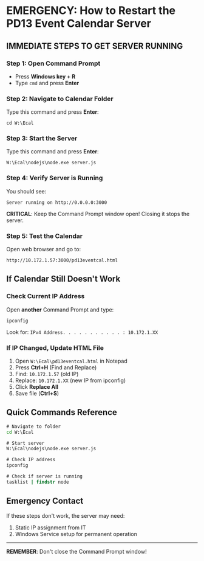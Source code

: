 # EMERGENCY: How to Restart the PD13 Event Calendar Server

## IMMEDIATE STEPS TO GET SERVER RUNNING

### Step 1: Open Command Prompt
- Press **Windows key + R**
- Type `cmd` and press **Enter**

### Step 2: Navigate to Calendar Folder
Type this command and press **Enter**:
```
cd W:\Ecal
```

### Step 3: Start the Server
Type this command and press **Enter**:
```
W:\Ecal\nodejs\node.exe server.js
```

### Step 4: Verify Server is Running
You should see:
```
Server running on http://0.0.0.0:3000
```

**CRITICAL**: Keep the Command Prompt window open! Closing it stops the server.

### Step 5: Test the Calendar
Open web browser and go to:
```
http://10.172.1.57:3000/pd13eventcal.html
```

## If Calendar Still Doesn't Work

### Check Current IP Address
Open **another** Command Prompt and type:
```
ipconfig
```
Look for: `IPv4 Address. . . . . . . . . . . : 10.172.1.XX`

### If IP Changed, Update HTML File
1. Open `W:\Ecal\pd13eventcal.html` in Notepad
2. Press **Ctrl+H** (Find and Replace)
3. Find: `10.172.1.57` (old IP)
4. Replace: `10.172.1.XX` (new IP from ipconfig)
5. Click **Replace All**
6. Save file (**Ctrl+S**)

## Quick Commands Reference

```cmd
# Navigate to folder
cd W:\Ecal

# Start server
W:\Ecal\nodejs\node.exe server.js

# Check IP address
ipconfig

# Check if server is running
tasklist | findstr node
```

## Emergency Contact
If these steps don't work, the server may need:
1. Static IP assignment from IT
2. Windows Service setup for permanent operation

---
**REMEMBER**: Don't close the Command Prompt window!